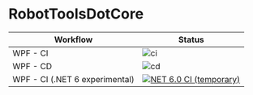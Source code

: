 # RobotToolsDotCore

| Workflow | Status |
|----------|--------|
| WPF - CI | ![ci](https://github.com/mookiejones/RobotToolsDotCore/workflows/Wpf%20Continuous%20Integration/badge.svg) |
| WPF - CD | ![cd](https://github.com/mookiejones/RobotToolsDotCores/workflows/Wpf%20Continuous%20Delivery/badge.svg) |
| WPF - CI (.NET 6 experimental) | [![NET 6.0 CI (temporary)](https://github.com/microsoft/github-actions-for-desktop-apps/actions/workflows/ci-net6-temp.yml/badge.svg)](https://github.com/microsoft/github-actions-for-desktop-apps/actions/workflows/ci-net6-temp.yml) |

